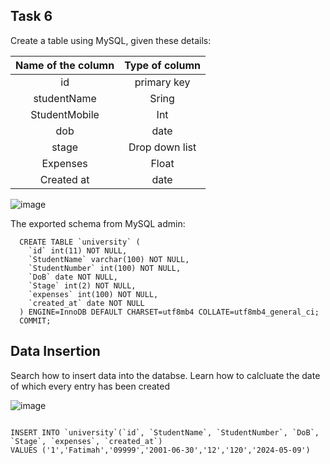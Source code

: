 ## Task 6
Create a table using MySQL, given these details:


| Name of the column        | Type of column|
| :-------------: | :-------------: |
| id |primary key |
| studentName | Sring |
| StudentMobile | Int |
| dob | date |
| stage | Drop down list |
| Expenses | Float |
| Created at | date |



![image](https://github.com/astral-fate/UN-Women-Back-End-Scholarship/assets/63984422/47c8e4ae-2c45-49ab-a080-b176461983d4)


The exported schema from MySQL admin:
````
  CREATE TABLE `university` ( 
    `id` int(11) NOT NULL,  
    `StudentName` varchar(100) NOT NULL,  
    `StudentNumber` int(100) NOT NULL,  
    `DoB` date NOT NULL,  
    `Stage` int(2) NOT NULL,  
    `expenses` int(100) NOT NULL,  
    `created_at` date NOT NULL  
  ) ENGINE=InnoDB DEFAULT CHARSET=utf8mb4 COLLATE=utf8mb4_general_ci;  
  COMMIT; 
````

## Data Insertion

Search how to insert data into the databse.
Learn how to calcluate the date of which every entry has been created


![image](https://github.com/astral-fate/UN-Women-Back-End-Scholarship/assets/63984422/b49df885-47c8-4799-83aa-64cb2542ab6c)

````

INSERT INTO `university`(`id`, `StudentName`, `StudentNumber`, `DoB`, `Stage`, `expenses`, `created_at`)
VALUES ('1','Fatimah','09999','2001-06-30','12','120','2024-05-09')


````

